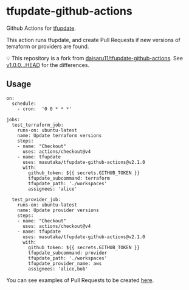 # tfupdate-github-actions

Github Actions for [tfupdate](https://github.com/minamijoyo/tfupdate).

This action runs tfupdate, and create Pull Requests if new versions of terraform or providers are found.

:bulb: This repository is a fork from [daisaru11/tfupdate-github-actions](https://github.com/daisaru11/tfupdate-github-actions). See [v1.0.0...HEAD](https://github.com/masutaka/tfupdate-github-actions/compare/v1.0.0...HEAD) for the differences.

## Usage

```
on:
  schedule:
    - cron:  '0 0 * * *'

jobs:
  test_terraform_job:
    runs-on: ubuntu-latest
    name: Update terraform versions
    steps:
    - name: "Checkout"
      uses: actions/checkout@v4
    - name: tfupdate
      uses: masutaka/tfupdate-github-actions@v2.1.0
      with:
        github_token: ${{ secrets.GITHUB_TOKEN }}
        tfupdate_subcommand: terraform
        tfupdate_path: './workspaces'
        assignees: 'alice'

  test_provider_job:
    runs-on: ubuntu-latest
    name: Update provider versions
    steps:
    - name: "Checkout"
      uses: actions/checkout@v4
    - name: tfupdate
      uses: masutaka/tfupdate-github-actions@v2.1.0
      with:
        github_token: ${{ secrets.GITHUB_TOKEN }}
        tfupdate_subcommand: provider
        tfupdate_path: './workspaces'
        tfupdate_provider_name: aws
        assignees: 'alice,bob'
```

You can see examples of Pull Requests to be created [here](https://github.com/daisaru11/tfupdate-github-actions-example/pulls).
